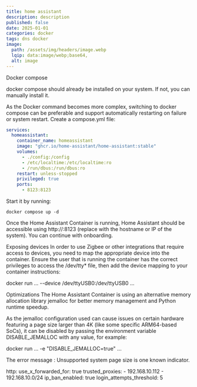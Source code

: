 ```yaml
---
title: home assistant
description: description
published: false
date: 2025-01-01
categories: docker
tags: dns docker
image:
  path: /assets/img/headers/image.webp
  lqip: data:image/webp;base64,
  alt: image
---
```


Docker compose

docker compose should already be installed on your system. If not, you can manually install it.

As the Docker command becomes more complex, switching to docker compose can be preferable and support automatically restarting on failure or system restart. Create a compose.yml file:

```yaml
services:
  homeassistant:
    container_name: homeassistant
    image: "ghcr.io/home-assistant/home-assistant:stable"
    volumes:
      - ./config:/config
      - /etc/localtime:/etc/localtime:ro
      - /run/dbus:/run/dbus:ro
    restart: unless-stopped
    privileged: true
    ports:
      - 8123:8123
```

Start it by running:

```shell
docker compose up -d
```

Once the Home Assistant Container is running, Home Assistant should be accessible using http://<host>:8123 (replace with the hostname or IP of the system). You can continue with onboarding.

Exposing devices
In order to use Zigbee or other integrations that require access to devices, you need to map the appropriate device into the container. Ensure the user that is running the container has the correct privileges to access the /dev/tty\* file, then add the device mapping to your container instructions:

docker run ... --device /dev/ttyUSB0:/dev/ttyUSB0 ...

Optimizations
The Home Assistant Container is using an alternative memory allocation library jemalloc for better memory management and Python runtime speedup.

As the jemalloc configuration used can cause issues on certain hardware featuring a page size larger than 4K (like some specific ARM64-based SoCs), it can be disabled by passing the environment variable DISABLE_JEMALLOC with any value, for example:

docker run ... -e "DISABLE_JEMALLOC=true" ...

The error message <jemalloc>: Unsupported system page size is one known indicator.

http:
use_x_forwarded_for: true
trusted_proxies: - 192.168.10.112 - 192.168.10.0/24
ip_ban_enabled: true
login_attempts_threshold: 5
